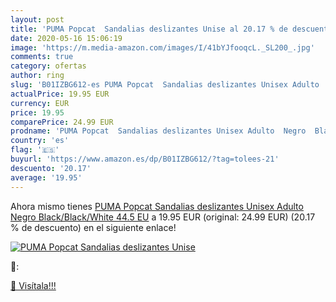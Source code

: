 ```yaml
---
layout: post
title: 'PUMA Popcat  Sandalias deslizantes Unise al 20.17 % de descuento'
date: 2020-05-16 15:06:19
image: 'https://m.media-amazon.com/images/I/41bYJfooqcL._SL200_.jpg'
comments: true
category: ofertas
author: ring
slug: 'B01IZBG612-es PUMA Popcat  Sandalias deslizantes Unisex Adulto  Negro  Black/Black/White   44.5 EU'
actualPrice: 19.95 EUR
currency: EUR
price: 19.95
comparePrice: 24.99 EUR
prodname: 'PUMA Popcat  Sandalias deslizantes Unisex Adulto  Negro  Black/Black/White   44.5 EU'
country: 'es'
flag: '🇪🇸'
buyurl: 'https://www.amazon.es/dp/B01IZBG612/?tag=tolees-21'
descuento: '20.17'
average: '19.95'
---
```


Ahora mismo tienes [PUMA Popcat  Sandalias deslizantes Unisex Adulto  Negro  Black/Black/White   44.5 EU](https://www.amazon.es/dp/B01IZBG612/?tag=tolees-21) a 19.95 EUR (original: 24.99 EUR) (20.17 %  de descuento) en el siguiente enlace!

[![PUMA Popcat  Sandalias deslizantes Unise](https://m.media-amazon.com/images/I/41bYJfooqcL._SL200_.jpg)](https://www.amazon.es/dp/B01IZBG612/?tag=tolees-21)

🔎:


[🛒 Visítala!!!](https://www.amazon.es/dp/B01IZBG612/?tag=tolees-21)
